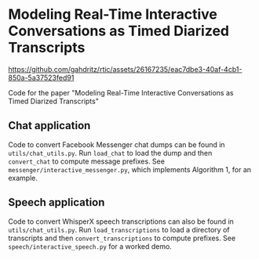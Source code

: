 # Modeling Real-Time Interactive Conversations as Timed Diarized Transcripts

https://github.com/gahdritz/rtic/assets/26167235/eac7dbe3-40af-4cb1-850a-5a37523fed91

Code for the paper "Modeling Real-Time Interactive Conversations as Timed Diarized Transcripts"

## Chat application

Code to convert Facebook Messenger chat dumps can be found in `utils/chat_utils.py`. Run `load_chat` to load the dump and then `convert_chat` to compute message prefixes. See `messenger/interactive_messenger.py`, which implements Algorithm 1, for an example.

## Speech application

Code to convert WhisperX speech transcriptions can also be found in `utils/chat_utils.py`. Run `load_transcriptions` to load a directory of transcripts and then `convert_transcriptions` to compute prefixes. See `speech/interactive_speech.py` for a worked demo.
